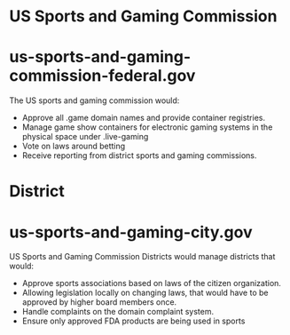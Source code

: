 # US Sports and Gaming Commission

# us-sports-and-gaming-commission-federal.gov

The US sports and gaming commission would:

- Approve all .game domain names and provide container registries.
- Manage game show containers for electronic gaming systems in the physical space under .live-gaming
- Vote on laws around betting
- Receive reporting from district sports and gaming commissions.

# District

# us-sports-and-gaming-city.gov

US Sports and Gaming Commission Districts would manage districts that would:

- Approve sports associations based on laws of the citizen organization.
- Allowing legislation locally on changing laws, that would have to be approved by higher board members once.
- Handle complaints on the domain complaint system.
- Ensure only approved FDA products are being used in sports
